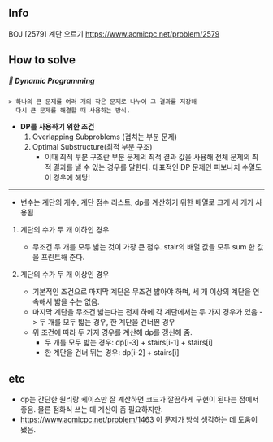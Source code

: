 ## Info
BOJ [2579] 계단 오르기 https://www.acmicpc.net/problem/2579

## How to solve
##### 📌 Dynamic Programming
```
> 하나의 큰 문제를 여러 개의 작은 문제로 나누어 그 결과를 저장해
  다시 큰 문제를 해결할 때 사용하는 방식.
```
* __DP를 사용하기 위한 조건__
    1) Overlapping Subproblems (겹치는 부분 문제)
    2) Optimal Substructure(최적 부분 구조)
       * 이때 최적 부분 구조란 부분 문제의 최적 결과 값을 사용해 전체 문제의 최적 결과를 낼 수 있는 경우를 말한다. 대표적인 DP 문제인 피보나치 수열도 이 경우에 해당!
       
***
* 변수는 계단의 개수, 계단 점수 리스트, dp를 계산하기 위한 배열로 크게 세 개가 사용됨
1) 계단의 수가 두 개 이하인 경우
    * 무조건 두 개를 모두 밟는 것이 가장 큰 점수. stair의 배열 값을 모두 sum 한 값을 프린트해 준다.
   

2) 계단의 수가 두 개 이상인 경우
   * 기본적인 조건으로 마지막 계단은 무조건 밟아야 하며, 세 개 이상의 계단을 연속해서 밟을 수는 없음.
   * 마지막 계단을 무조건 밟는다는 전제 하에 각 계단에서는 두 가지 경우가 있음 -> 두 개를 모두 밟는 경우, 한 계단을 건너뛴 경우
   * 위 조건에 따라 두 가지 경우를 계산해 dp를 갱신해 줌. 
     * 두 개를 모두 밟는 경우: dp[i-3] + stairs[i-1] + stairs[i]
     * 한 계단을 건너 뛰는 경우: dp[i-2] + stairs[i]
   
## etc
* dp는 간단한 원리랑 케이스만 잘 계산하면 코드가 깔끔하게 구현이 된다는 점에서 좋음. 물론 점화식 쓰는 데 계산이 좀 필요하지만.
* https://www.acmicpc.net/problem/1463 이 문제가 방식 생각하는 데 도움이 됐음.